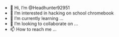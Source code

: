 - 👋 Hi, I’m @Headhunter92951
- 👀 I’m interested in hacking on school chromebook
- 🌱 I’m currently learning ...
- 💞️ I’m looking to collaborate on ...
- 📫 How to reach me ...

<!---
Headhunter92951/Headhunter92951 is a ✨ special ✨ repository because its `README.md` (this file) appears on your GitHub profile.
You can click the Preview link to take a look at your changes.
--->
